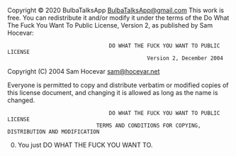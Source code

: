 Copyright © 2020 BulbaTalksApp <BulbaTalksApp@gmail.com>
This work is free. You can redistribute it and/or modify it under the terms of the Do What The Fuck You Want To Public License, Version 2, as published by Sam Hocevar:
 
                                    DO WHAT THE FUCK YOU WANT TO PUBLIC LICENSE
                                                Version 2, December 2004

Copyright (C) 2004 Sam Hocevar <sam@hocevar.net>

Everyone is permitted to copy and distribute verbatim or modified copies of this license document, and changing it is allowed as long as the name is changed.

                                    DO WHAT THE FUCK YOU WANT TO PUBLIC LICENSE 
                                TERMS AND CONDITIONS FOR COPYING, DISTRIBUTION AND MODIFICATION

 0. You just DO WHAT THE FUCK YOU WANT TO.
